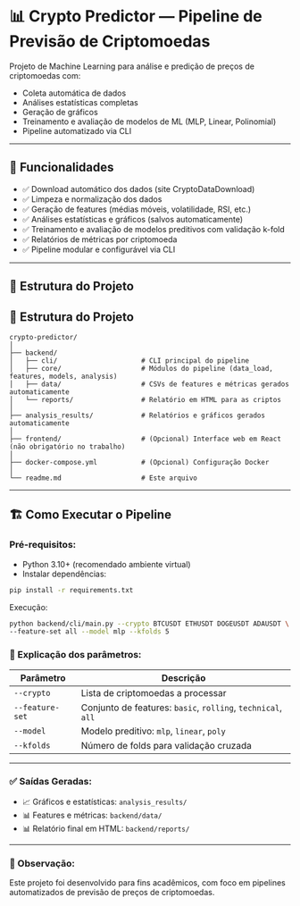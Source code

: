# 📊 Crypto Predictor — Pipeline de Previsão de Criptomoedas

Projeto de Machine Learning para análise e predição de preços de criptomoedas com:
- Coleta automática de dados
- Análises estatísticas completas
- Geração de gráficos
- Treinamento e avaliação de modelos de ML (MLP, Linear, Polinomial)
- Pipeline automatizado via CLI

---

## 🚀 Funcionalidades

- ✅ Download automático dos dados (site CryptoDataDownload)
- ✅ Limpeza e normalização dos dados
- ✅ Geração de features (médias móveis, volatilidade, RSI, etc.)
- ✅ Análises estatísticas e gráficos (salvos automaticamente)
- ✅ Treinamento e avaliação de modelos preditivos com validação k-fold
- ✅ Relatórios de métricas por criptomoeda
- ✅ Pipeline modular e configurável via CLI

---

## 📂 Estrutura do Projeto

## 📂 Estrutura do Projeto

```plaintext
crypto-predictor/
│
├── backend/
│   ├── cli/                     # CLI principal do pipeline
│   ├── core/                    # Módulos do pipeline (data_load, features, models, analysis)
│   ├── data/                    # CSVs de features e métricas gerados automaticamente
│   └── reports/                 # Relatório em HTML para as criptos
│
├── analysis_results/            # Relatórios e gráficos gerados automaticamente
│
├── frontend/                    # (Opcional) Interface web em React (não obrigatório no trabalho)
│
├── docker-compose.yml           # (Opcional) Configuração Docker
│
└── readme.md                    # Este arquivo
```

---

## 🏗️ Como Executar o Pipeline

### Pré-requisitos:
- Python 3.10+ (recomendado ambiente virtual)
- Instalar dependências:
```bash
pip install -r requirements.txt
```
Execução:
```bash
python backend/cli/main.py --crypto BTCUSDT ETHUSDT DOGEUSDT ADAUSDT \
--feature-set all --model mlp --kfolds 5
```
### 📄 Explicação dos parâmetros:

| Parâmetro     | Descrição                                            |
|---------------|------------------------------------------------------|
| `--crypto`    | Lista de criptomoedas a processar                    |
| `--feature-set` | Conjunto de features: `basic`, `rolling`, `technical`, `all` |
| `--model`     | Modelo preditivo: `mlp`, `linear`, `poly`            |
| `--kfolds`    | Número de folds para validação cruzada               |

---

### ✅ Saídas Geradas:

- 📈 Gráficos e estatísticas: `analysis_results/`
- 📊 Features e métricas: `backend/data/`
- 📊 Relatório final em HTML: `backend/reports/`

---

### 📝 Observação:
Este projeto foi desenvolvido para fins acadêmicos, com foco em pipelines automatizados de previsão de preços de criptomoedas.
